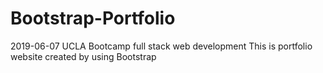 # Bootstrap-Portfolio
2019-06-07 UCLA Bootcamp full stack web development
This is portfolio website created by using Bootstrap  

